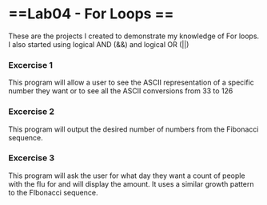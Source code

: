 # ==Lab04 - For Loops ==

These are the projects I created to demonstrate my knowledge of For loops. I also started using logical AND (&&) and logical OR (||)

### Excercise 1

This program will allow a user to see the ASCII representation of a specific number they want or to see all the ASCII conversions from 33 to 126

### Excercise 2

This program will output the desired number of numbers from the Fibonacci sequence.

### Excercise 3

This program will ask the user for what day they want a count of people with the flu for and will display the amount. It uses a similar growth pattern to the FIbonacci sequence.
